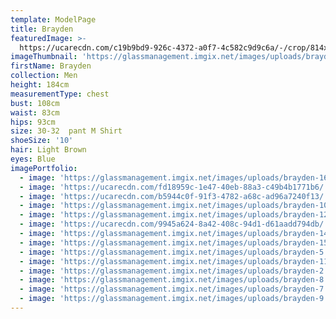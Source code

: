 ```yaml
---
template: ModelPage
title: Brayden
featuredImage: >-
  https://ucarecdn.com/c19b9bd9-926c-4372-a0f7-4c582c9d9c6a/-/crop/814x493/61,0/-/preview/
imageThumbnail: 'https://glassmanagement.imgix.net/images/uploads/brayden-16.jpg'
firstName: Brayden
collection: Men
height: 184cm
measurementType: chest
bust: 108cm
waist: 83cm
hips: 93cm
size: 30-32  pant M Shirt
shoeSize: '10'
hair: Light Brown
eyes: Blue
imagePortfolio:
  - image: 'https://glassmanagement.imgix.net/images/uploads/brayden-16.jpg'
  - image: 'https://ucarecdn.com/fd18959c-1e47-40eb-88a3-c49b4b1771b6/'
  - image: 'https://ucarecdn.com/b5944c0f-91f3-4782-a68c-ad96a7240f13/'
  - image: 'https://glassmanagement.imgix.net/images/uploads/brayden-10.jpg'
  - image: 'https://glassmanagement.imgix.net/images/uploads/brayden-12.jpg'
  - image: 'https://ucarecdn.com/9945a624-8a42-408c-94d1-d61aadd794db/'
  - image: 'https://glassmanagement.imgix.net/images/uploads/brayden-14.jpg'
  - image: 'https://glassmanagement.imgix.net/images/uploads/brayden-15.jpg'
  - image: 'https://glassmanagement.imgix.net/images/uploads/brayden-5.jpg'
  - image: 'https://glassmanagement.imgix.net/images/uploads/brayden-11.jpg'
  - image: 'https://glassmanagement.imgix.net/images/uploads/brayden-2.jpg'
  - image: 'https://glassmanagement.imgix.net/images/uploads/brayden-8.jpg'
  - image: 'https://glassmanagement.imgix.net/images/uploads/brayden-7.jpg'
  - image: 'https://glassmanagement.imgix.net/images/uploads/brayden-9.jpg'
---
```


